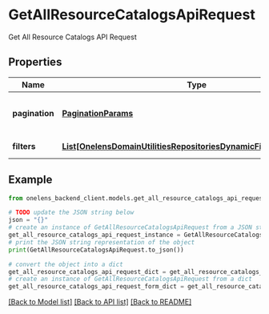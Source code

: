 # GetAllResourceCatalogsApiRequest

Get All Resource Catalogs API Request

## Properties

Name | Type | Description | Notes
------------ | ------------- | ------------- | -------------
**pagination** | [**PaginationParams**](PaginationParams.md) | Pagination parameters for the request. | [optional] 
**filters** | [**List[OnelensDomainUtilitiesRepositoriesDynamicFiltersFilterCriteria]**](OnelensDomainUtilitiesRepositoriesDynamicFiltersFilterCriteria.md) | Filters to be applied | 

## Example

```python
from onelens_backend_client.models.get_all_resource_catalogs_api_request import GetAllResourceCatalogsApiRequest

# TODO update the JSON string below
json = "{}"
# create an instance of GetAllResourceCatalogsApiRequest from a JSON string
get_all_resource_catalogs_api_request_instance = GetAllResourceCatalogsApiRequest.from_json(json)
# print the JSON string representation of the object
print(GetAllResourceCatalogsApiRequest.to_json())

# convert the object into a dict
get_all_resource_catalogs_api_request_dict = get_all_resource_catalogs_api_request_instance.to_dict()
# create an instance of GetAllResourceCatalogsApiRequest from a dict
get_all_resource_catalogs_api_request_form_dict = get_all_resource_catalogs_api_request.from_dict(get_all_resource_catalogs_api_request_dict)
```
[[Back to Model list]](../README.md#documentation-for-models) [[Back to API list]](../README.md#documentation-for-api-endpoints) [[Back to README]](../README.md)


